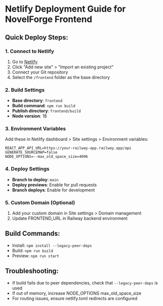 # Netlify Deployment Guide for NovelForge Frontend

## Quick Deploy Steps:

### 1. Connect to Netlify
1. Go to [Netlify](https://netlify.app)
2. Click "Add new site" > "Import an existing project"
3. Connect your Git repository
4. Select the `/frontend` folder as the base directory

### 2. Build Settings
- **Base directory**: `frontend`
- **Build command**: `npm run build`
- **Publish directory**: `frontend/build`
- **Node version**: 18

### 3. Environment Variables
Add these in Netlify dashboard > Site settings > Environment variables:

```
REACT_APP_API_URL=https://your-railway-app.railway.app/api
GENERATE_SOURCEMAP=false
NODE_OPTIONS=--max_old_space_size=4096
```

### 4. Deploy Settings
- **Branch to deploy**: `main`
- **Deploy previews**: Enable for pull requests
- **Branch deploys**: Enable for development

### 5. Custom Domain (Optional)
1. Add your custom domain in Site settings > Domain management
2. Update FRONTEND_URL in Railway backend environment

## Build Commands:
- Install: `npm install --legacy-peer-deps`
- Build: `npm run build`
- Preview: `npm run start`

## Troubleshooting:
- If build fails due to peer dependencies, check that `--legacy-peer-deps` is used
- If out of memory, increase NODE_OPTIONS max_old_space_size
- For routing issues, ensure netlify.toml redirects are configured
